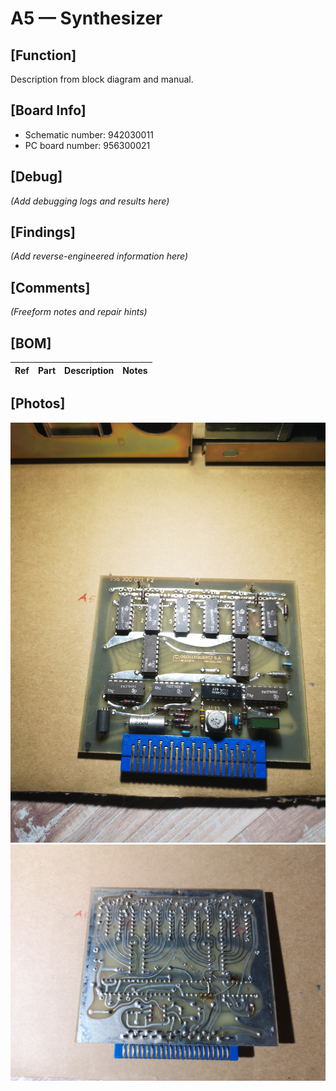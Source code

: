 # A5 — Synthesizer

## [Function]
Description from block diagram and manual.

## [Board Info]
- Schematic number: 942030011
- PC board number: 956300021

## [Debug]
*(Add debugging logs and results here)*

## [Findings]
*(Add reverse-engineered information here)*

## [Comments]
*(Freeform notes and repair hints)*

## [BOM]
| Ref | Part | Description | Notes |
|-----|------|-------------|-------|

## [Photos]
![Front view](A5_Front.jpg)  
![Back view](A5_Back.jpg)
